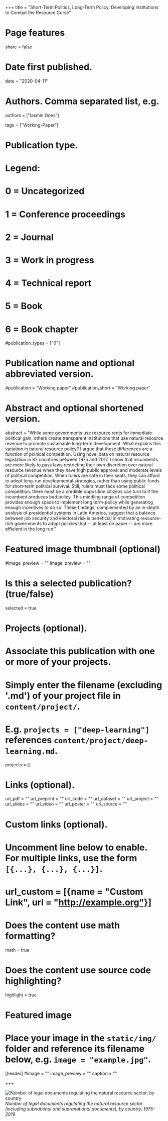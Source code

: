 +++
title = "Short-Term Politics, Long-Term Policy: Developing Institutions to Combat the Resource Curse"

# Page features
share =  false 


# Date first published.
date = "2020-04-11"

# Authors. Comma separated list, e.g.
authors = ["Iasmin Goes"]

tags = ["Working-Paper"]

# Publication type.
# Legend:
# 0 = Uncategorized
# 1 = Conference proceedings
# 2 = Journal
# 3 = Work in progress
# 4 = Technical report
# 5 = Book
# 6 = Book chapter
#publication_types = ["0"]

# Publication name and optional abbreviated version.
#publication = "Working paper"
#publication_short = "Working paper"

# Abstract and optional shortened version.
abstract = "While some governments use resource rents for immediate political gain, others create transparent institutions that use natural resource revenue to promote sustainable long-term development. What explains this variation in natural resource policy? I argue that these differences are a function of political competition. Using novel data on natural resource legislation in 87 countries between 1975 and 2017, I show that incumbents are more likely to pass laws restricting their own discretion over natural resource revenue when they have high public approval and moderate levels of political competition. When rulers are safe in their seats, they can afford to adopt long-run developmental strategies, rather than using public funds for short-term political survival. Still, rulers must face some political competition: there must be a credible opposition citizens can turn to if the incumbent produces bad policy. This middling range of competition provides enough space to implement long term-policy while generating enough incentives to do so. These findings, complemented by an in-depth analysis of presidential systems in Latin America, suggest that a balance between job security and electoral risk is beneficial in motivating resource-rich governments to adopt policies that -- at least on paper -- are more efficient in the long run."

# Featured image thumbnail (optional)
#image_preview = ""
image_preview = ""

# Is this a selected publication? (true/false)
selected = true

# Projects (optional).
#   Associate this publication with one or more of your projects.
#   Simply enter the filename (excluding '.md') of your project file in `content/project/`.
#   E.g. `projects = ["deep-learning"]` references `content/project/deep-learning.md`.
projects = []

# Links (optional).
url_pdf = ""
url_preprint = ""
url_code = ""
url_dataset = ""
url_project = ""
url_slides = ""
url_video = ""
url_poster = ""
url_source = ""

# Custom links (optional).
#   Uncomment line below to enable. For multiple links, use the form `[{...}, {...}, {...}]`.
# url_custom = [{name = "Custom Link", url = "http://example.org"}]

# Does the content use math formatting?
math = true

# Does the content use source code highlighting?
highlight = true

# Featured image
# Place your image in the `static/img/` folder and reference its filename below, e.g. `image = "example.jpg"`.
[header]
#image = ""
image_preview = ""
caption = ""

+++

![Number of legal documents regulating the natural resource sector, by country](../../img/articles/national-measures-map.png)
*Number of legal documents regulating the natural resource sector (including subnational and supranational documents), by country, 1975-2019*

